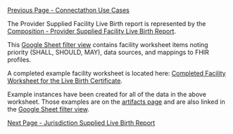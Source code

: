 [Previous Page - Connectathon Use Cases](connectathon_use_cases.html)

The Provider Supplied Facility Live Birth report is represented by the [Composition - Provider Supplied Facility Live Birth Report](StructureDefinition-Composition-provider-facility-live-birth-report.html).

This [Google Sheet filter view](https://docs.google.com/spreadsheets/d/1bG1EkFnyHZGIdSNJe62R59dF6KXUf8kLUVVJtUlhvbo/edit#gid=2096686200&fvid=1026104811) contains facility worksheet items noting priority (SHALL, SHOULD, MAY), data sources, and mappings to FHIR profiles.

A completed example facility worksheet is located here: [Completed Facility Worksheet for the Live Birth Certificate](https://drive.google.com/file/d/1yIhE9JaL4lvTsLh3L9nwo1PxjMvwdnYG/view?usp=sharing).

Example instances have been created for all of the data in the above worksheet. Those examples are on the [artifacts page](artifacts.html) and are also linked in the [Google Sheet filter view](https://docs.google.com/spreadsheets/d/1bG1EkFnyHZGIdSNJe62R59dF6KXUf8kLUVVJtUlhvbo/edit#gid=2096686200&fvid=1026104811).



[Next Page - Jurisdiction Supplied Live Birth Report](jurisdiction_live_birth_report.html)